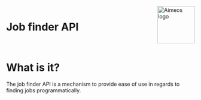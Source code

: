 <a href=https://github.com/Barnold8>
<img src="https://avatars.githubusercontent.com/u/55092542?v=4" alt="Aimeos logo" title="Aimeos" align="right" height="100"/>
</a>

# Job finder API

<br> 

# What is it?

The job finder API is a mechanism to provide ease of use in regards to finding jobs programmatically.